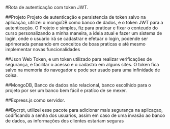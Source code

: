 #Rota de autenticação com token JWT.

##Projeto
Projeto de autenticação e persistencia de token salvo na aplicação, utilizei o mongoDB como banco de dados, e o token JWT para a autenticação.
O Projeto e simples, fiz para praticar e fixar o conteudo do curso personalizando a minha maneira, a ideia atual e fazer um sistema de login, onde o usuario irá se cadastrar e efetuar o login, podende ser aprimorada pensando em conceitos de boas praticas e até mesmo implementar novas funcionalidades

##Json Web Token, e um token utilizado para realizar verificações de segurança, e facilitar o acesso e o cadastro em alguns sites.
O token fica salvo na memoria do navegador e pode ser usado para uma infinidade de coisa.

##MongoDB, Banco de dados não relacional, banco escolhido para o projeto por ser um banco bem fácil e pratíco de se mexer.

##Express.js como servidor.

##Bycrpt, utilizei esse pacote para adicionar mais segurança na aplicaçao, codificando a senha dos usuarios, assim em caso de uma invasão ao banco de dados, as informações dos clientes estariam seguras